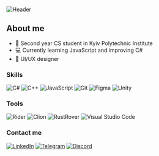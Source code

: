 ![Header](assets/banner.gif)

## About me

- 📓 Second year CS student in Kyiv Polytechnic Institute
- 💻 Currently learning JavaScript and improving C#
- 🎨 UI/UX designer

### Skills

![C#](https://img.shields.io/badge/-C%23-000000?style=flat&logo=c-sharp)
![C++](https://img.shields.io/badge/-C%2B%2B-000000?style=flat&logo=c%2B%2B)
![JavaScript](https://img.shields.io/badge/-Rust-000000?style=flat&logo=js)
![Git](https://img.shields.io/badge/-Git-000000?style=flat&logo=git)
![Figma](https://img.shields.io/badge/-Figma-000000?style=flat&logo=figma)
![Unity](https://img.shields.io/badge/-Unity-000000?style=flat&logo=unity)

### Tools
![Rider](https://img.shields.io/badge/-Rider-000000?style=flat&logo=rider)
![Clion](https://img.shields.io/badge/-Clion-000000?style=flat&logo=clion)
![RustRover](https://img.shields.io/badge/-RustRover-000000?style=flat&logo=rust)
![Visual Studio Code](https://img.shields.io/badge/-Visual%20Studio%20Code-000000?style=flat&logo=visual-studio-code)

### Contact me

[![LinkedIn](https://img.shields.io/badge/-LinkedIn-000000?style=flat&logo=linkedin)](https://www.linkedin.com/in/maksym-perekhodko/)
[![Telegram](https://img.shields.io/badge/-Telegram-000000?style=flat&logo=telegram)](https://t.me/m_kerber)
[![Discord](https://img.shields.io/badge/-Discord-7289DA?style=flat&logo=discord&logoColor=white)](https://discordapp.com/users/kinqbert)
